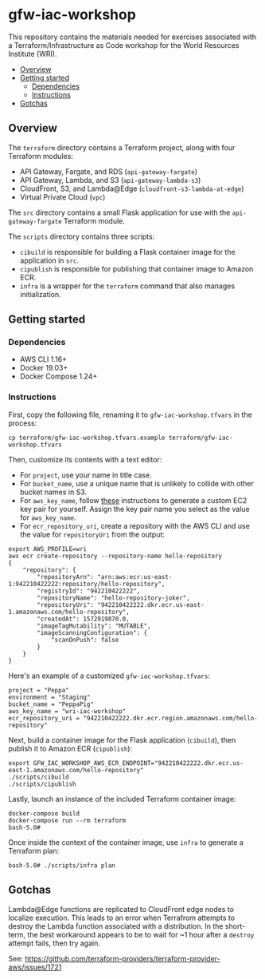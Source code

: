 # gfw-iac-workshop

This repository contains the materials needed for exercises associated with a Terraform/Infrastructure as Code workshop for the World Resources Institute (WRI).

- [Overview](#overview)
- [Getting started](#getting-started)
  - [Dependencies](#dependencies)
  - [Instructions](#instructions)
- [Gotchas](#gotchas)

## Overview

The `terraform` directory contains a Terraform project, along with four Terraform modules:

- API Gateway, Fargate, and RDS (`api-gateway-fargate`)
- API Gateway, Lambda, and S3 (`api-gateway-lambda-s3`)
- CloudFront, S3, and Lambda@Edge (`cloudfront-s3-lambda-at-edge`)
- Virtual Private Cloud (`vpc`)

The `src` directory contains a small Flask application for use with the `api-gateway-fargate` Terraform module.

The `scripts` directory contains three scripts:

- `cibuild` is responsible for building a Flask container image for the application in `src`.
- `cipublish` is responsible for publishing that container image to Amazon ECR.
- `infra` is a wrapper for the `terraform` command that also manages initialization.

## Getting started

### Dependencies

- AWS CLI 1.16+
- Docker 19.03+
- Docker Compose 1.24+

### Instructions

First, copy the following file, renaming it to `gfw-iac-workshop.tfvars` in the process:

```
cp terraform/gfw-iac-workshop.tfvars.example terraform/gfw-iac-workshop.tfvars
```

Then, customize its contents with a text editor:

- For `project`, use your name in title case.
- For `bucket_name`, use a unique name that is unlikely to collide with other bucket names in S3.
- For `aws_key_name`, follow [these](https://docs.aws.amazon.com/en_pv/AWSEC2/latest/UserGuide/ec2-key-pairs.html#having-ec2-create-your-key-pair) instructions to generate a custom EC2 key pair for yourself. Assign the key pair name you select as the value for `aws_key_name`.
- For `ecr_repository_uri`, create a repository with the AWS CLI and use the value for `repositoryUri` from the output:

```
export AWS_PROFILE=wri
aws ecr create-repository --repository-name hello-repository
{
    "repository": {
        "repositoryArn": "arn:aws:ecr:us-east-1:942210422222:repository/hello-repository",
        "registryId": "942210422222",
        "repositoryName": "hello-repository-joker",
        "repositoryUri": "942210422222.dkr.ecr.us-east-1.amazonaws.com/hello-repository",
        "createdAt": 1572919870.0,
        "imageTagMutability": "MUTABLE",
        "imageScanningConfiguration": {
            "scanOnPush": false
        }
    }
}
```

Here's an example of a customized `gfw-iac-workshop.tfvars`:

```
project = "Peppa"
environment = "Staging"
bucket_name = "PeppaPig"
aws_key_name = "wri-iac-workshop"
ecr_repository_uri = "942210422222.dkr.ecr.region.amazonaws.com/hello-repository"
```

Next, build a container image for the Flask application (`cibuild`), then publish it to Amazon ECR (`cipublish`):

```
export GFW_IAC_WORKSHOP_AWS_ECR_ENDPOINT="942210422222.dkr.ecr.us-east-1.amazonaws.com/hello-repository"
./scripts/cibuild
./scripts/cipublish
```

Lastly, launch an instance of the included Terraform container image:

```
docker-compose build
docker-compose run --rm terraform
bash-5.0#
```

Once inside the context of the container image, use `infra` to generate a Terraform plan:

```
bash-5.0# ./scripts/infra plan
```

## Gotchas

Lambda@Edge functions are replicated to CloudFront edge nodes to localize execution. This leads to an error when Terrafrom attempts to destroy the Lambda function associated with a distribution. In the short-term, the best workaround appears to be to wait for ~1 hour after a `destroy` attempt fails, then try again.

See: https://github.com/terraform-providers/terraform-provider-aws/issues/1721
